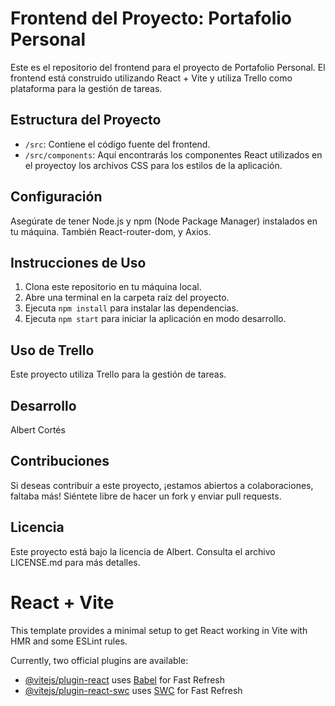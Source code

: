 # Frontend del Proyecto: Portafolio Personal

Este es el repositorio del frontend para el proyecto de Portafolio Personal. El frontend está construido utilizando React + Vite y utiliza Trello como plataforma para la gestión de tareas.

## Estructura del Proyecto

- `/src`: Contiene el código fuente del frontend.
- `/src/components`: Aquí encontrarás los componentes React utilizados en el proyectoy los archivos CSS para los estilos de la aplicación.

## Configuración

Asegúrate de tener Node.js y npm (Node Package Manager) instalados en tu máquina. También React-router-dom, y Axios.

## Instrucciones de Uso

1. Clona este repositorio en tu máquina local.
2. Abre una terminal en la carpeta raíz del proyecto.
3. Ejecuta `npm install` para instalar las dependencias.
4. Ejecuta `npm start` para iniciar la aplicación en modo desarrollo.

## Uso de Trello

Este proyecto utiliza Trello para la gestión de tareas.

## Desarrollo

Albert Cortés

## Contribuciones

Si deseas contribuir a este proyecto, ¡estamos abiertos a colaboraciones, faltaba más! Siéntete libre de hacer un fork y enviar pull requests.

## Licencia

Este proyecto está bajo la licencia de Albert. Consulta el archivo LICENSE.md para más detalles.

# React + Vite

This template provides a minimal setup to get React working in Vite with HMR and some ESLint rules.

Currently, two official plugins are available:

- [@vitejs/plugin-react](https://github.com/vitejs/vite-plugin-react/blob/main/packages/plugin-react/README.md) uses [Babel](https://babeljs.io/) for Fast Refresh
- [@vitejs/plugin-react-swc](https://github.com/vitejs/vite-plugin-react-swc) uses [SWC](https://swc.rs/) for Fast Refresh
